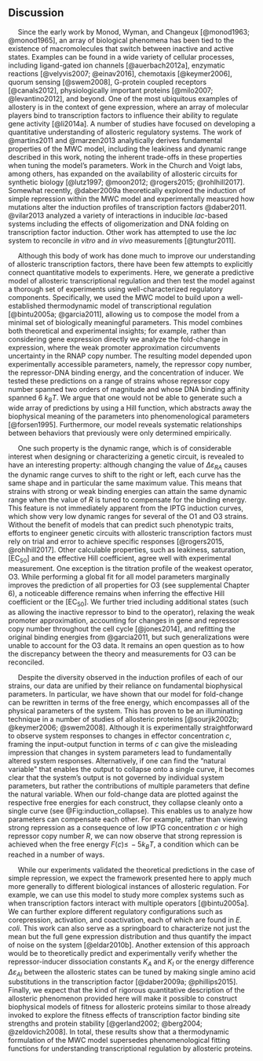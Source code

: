 ## Discussion

&nbsp;&nbsp;&nbsp;&nbsp;&nbsp;Since the early work by Monod, Wyman, and Changeux [@monod1963; @monod1965],
an array of biological phenomena has been tied to the existence of
macromolecules that switch between inactive and active states. Examples can
be found in a wide variety of cellular processes, including ligand-gated ion
channels [@auerbach2012a], enzymatic reactions [@velyvis2007; @einav2016],
chemotaxis [@keymer2006], quorum sensing [@swem2008], G-protein
coupled receptors [@canals2012], physiologically important proteins [@milo2007;
@levantino2012], and beyond. One of the most ubiquitous examples of allostery is
in the context of gene expression, where an array of molecular players bind to
transcription factors to influence their ability to regulate gene activity
[@li2014a]. A number of studies have focused on developing a
quantitative understanding of allosteric regulatory systems. The work of @martins2011 and
@marzen2013 analytically derives fundamental properties of the MWC model,
including the leakiness and dynamic range described in this work, noting the
inherent trade-offs in these properties when tuning the model’s parameters. Work
in the Church and Voigt labs, among others, has expanded on the availability of
allosteric circuits for synthetic biology [@lutz1997; @moon2012; @rogers2015;
@rohlhill2017]. Somewhat recently, 
@daber2009a theoretically explored the induction of simple repression
within the MWC model and experimentally measured how mutations alter the
induction profiles of transcription factors @daber2011. @vilar2013 analyzed a
variety of interactions in inducible *lac*-based systems including the
effects of oligomerization and DNA folding on transcription factor induction. Other work has attempted to use the *lac* system to reconcile *in vitro*
and *in vivo* measurements [@tungtur2011].

&nbsp;&nbsp;&nbsp;&nbsp;&nbsp;Although this body of work has done much to improve our understanding of
allosteric transcription factors, there have been few attempts to explicitly
connect quantitative models to experiments. Here, we generate a predictive
model of allosteric transcriptional regulation and then test the model
against a thorough set of experiments using well-characterized regulatory
components. Specifically, we used the MWC model to build upon a
well-established thermodynamic model of transcriptional regulation
[@bintu2005a; @garcia2011], allowing us to compose the model from a minimal
set of biologically meaningful parameters. This model combines both
theoretical and experimental insights; for example, rather than considering
gene expression directly we analyze the fold-change in expression, where the
weak promoter approximation circumvents uncertainty in the RNAP copy
number. The resulting model depended upon experimentally accessible
parameters, namely, the repressor copy number, the repressor-DNA binding
energy, and the concentration of inducer. We tested these predictions on a
range of strains whose repressor copy number spanned two orders of magnitude
and whose DNA binding affinity spanned 6 $k_BT$. We argue that one would not
be able to generate such a wide array of predictions by using a Hill
function, which abstracts away the biophysical meaning of the parameters into
phenomenological parameters [@forsen1995]. Furthermore, our model reveals
systematic relationships between behaviors that previously were only
determined empirically.

&nbsp;&nbsp;&nbsp;&nbsp;&nbsp;One such property is the dynamic range, which
is of considerable interest when designing or characterizing a genetic
circuit, is revealed to have an interesting property: although changing the
value of $\Delta \varepsilon_{RA}$ causes the dynamic range curves to shift
to the right or left, each curve has the same shape and in particular the
same maximum value. This means that strains with strong or weak binding
energies can attain the same dynamic range when the value of $R$ is tuned to
compensate for the binding energy. This feature is not immediately apparent
from the IPTG induction curves, which show very low dynamic ranges for
several of the O1 and O3 strains. Without the benefit of models that can
predict such phenotypic traits, efforts to engineer genetic circuits with
allosteric transcription factors must rely on trial and error to achieve
specific responses [@rogers2015, @rohlhill2017]. Other calculable properties,
such as leakiness, saturation, [EC$_{50}$] and the effective Hill
coefficient, agree well with experimental measurement. One exception is the
titration profile of the weakest operator, O3. While performing a global fit
for all model parameters marginally improves the prediction of all properties
for O3 (see supplemental Chapter 6), a noticeable difference remains when
inferring the effective Hill coefficient or the [EC$_{50}$]. We further tried
including additional states (such as allowing the inactive repressor to bind
to the operator), relaxing the weak promoter approximation, accounting for
changes in gene and repressor copy number throughout the cell cycle
[@jones2014], and refitting the original binding energies from @garcia2011,
but such generalizations were unable to account for the O3 data. It remains
an open question as to how the discrepancy between the theory and
measurements for O3 can be reconciled.

&nbsp;&nbsp;&nbsp;&nbsp;&nbsp;Despite the diversity observed in the induction profiles of each of our
strains, our data are unified by their reliance on fundamental biophysical
parameters. In particular, we have shown that our model for fold-change can
be rewritten in terms of the free energy, which encompasses all of the
physical parameters of the system. This has proven to be an illuminating
technique in a number of studies of allosteric proteins [@sourjik2002b;
@keymer2006; @swem2008]. Although it is experimentally straightforward to
observe system responses to changes in effector concentration $c$, framing
the input-output function in terms of $c$ can give the misleading impression
that changes in system parameters lead to fundamentally altered system
responses. Alternatively, if one can find the “natural variable" that enables
the output to collapse onto a single curve, it becomes clear that the
system’s output is not governed by individual system parameters, but rather
the contributions of multiple parameters that define the natural variable.
When our fold-change data are plotted against the respective free energies
for each construct, they collapse cleanly onto a single curve (see
@Fig:induction_collapse). This enables us to analyze how parameters can
compensate each other. For example, rather than viewing strong repression as
a consequence of low IPTG concentration $c$ or high repressor copy number
$R$, we can now observe that strong repression is achieved when the free
energy $F(c) \leq\, -5 k_BT$, a condition which can be reached in a number of
ways.

&nbsp;&nbsp;&nbsp;&nbsp;&nbsp;While our experiments validated the theoretical predictions in the case of
simple repression, we expect the framework presented here to apply much more
generally to different biological instances of allosteric regulation. For
example, we can use this model to study more complex systems such as when
transcription factors interact with multiple operators [@bintu2005a]. We can
further explore different regulatory configurations such as corepression,
activation, and coactivation, each of which are found in *E. coli*. This work
can also serve as a springboard to characterize not just the mean but the
full gene expression distribution and thus quantify the impact of noise on
the system [@eldar2010b]. Another extension of this approach would be to
theoretically predict and experimentally verify whether the repressor-inducer
dissociation constants $K_A$ and $K_I$ or the energy difference $\Delta
\varepsilon_{AI}$ between the allosteric states can be tuned by making single
amino acid substitutions in the transcription factor [@daber2009a;
@phillips2015]. Finally, we expect that the kind of rigorous quantitative
description of the allosteric phenomenon provided here will make it possible
to construct biophysical models of fitness for allosteric proteins similar to
those already invoked to explore the fitness effects of transcription factor
binding site strengths and protein stability [@gerland2002; @berg2004;
@zeldovich2008]. In total, these results show that a thermodynamic
formulation of the MWC model supersedes phenomenological fitting functions
for understanding transcriptional regulation by allosteric proteins.
